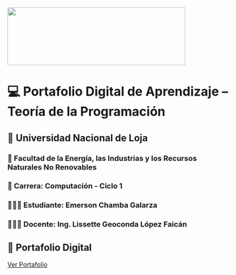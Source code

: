 <img src="https://inscripciones.unl.edu.ec/images/logo_unl.png" width="400" height="130">

# 💻 Portafolio Digital de Aprendizaje – Teoría de la Programación

## 📍 Universidad Nacional de Loja
### 🏫 Facultad de la Energía, las Industrias y los Recursos Naturales No Renovables

### 📕 Carrera: Computación - Ciclo 1
### 👨🏻‍🎓 Estudiante: Emerson Chamba Galarza
### 👩🏻‍🏫 Docente: Ing. Lissette Geoconda López Faicán 

## 📒 Portafolio Digital
[Ver Portafolio](index.md)
